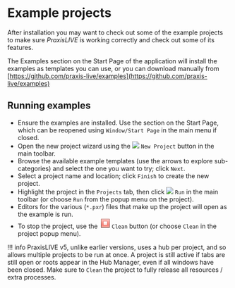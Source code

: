 # Example projects

After installation you may want to check out some of the example projects to make
sure _PraxisLIVE_ is working correctly and check out some of its features.

The Examples section on the Start Page of the application will install the examples
as templates you can use, or you can download manually from 
[https://github.com/praxis-live/examples](https://github.com/praxis-live/examples)

## Running examples

* Ensure the examples are installed. Use the section on the Start Page, which can be reopened using
`Window/Start Page` in the main menu if closed.
* Open the new project wizard using the ![](img/newProject24.png) `New Project` button in the main toolbar.
* Browse the available example templates (use the arrows to explore sub-categories) and select the one 
you want to try; click `Next`.
* Select a project name and location; click `Finish` to create the new project.
* Highlight the project in the `Projects` tab, then click ![](img/run.png) `Run` in the main toolbar (or choose
 `Run` from the popup menu on the project).
* Editors for the various (`*.pxr`) files that make up the project will open as the example is run.
* To stop the project, use the ![](img/cleanProject24.png) `Clean` button (or choose `Clean` in the project popup
menu).

!!! info
    PraxisLIVE v5, unlike earlier versions, uses a hub per project, and so allows multiple projects to be
    run at once. A project is still active if tabs are still open or roots appear in the Hub Manager, even if all
    windows have been closed. Make sure to `Clean` the project to fully release all resources / extra processes.
